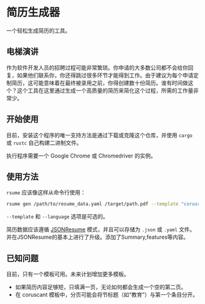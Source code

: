 # 简历生成器
一个轻松生成简历的工具。

## 电梯演讲
作为软件开发人员的招聘过程可能非常繁琐。你申请的大多数公司都不会给你回复，如果他们联系你，你还得跳过很多环节才能得到工作。由于建议为每个申请定制简历，这可能意味着在最终被录用之前，你得创建数十份简历。谁有时间做这个？这个工具在这里通过生成一个高质量的简历来简化这个过程，所需的工作量非常少。

## 开始使用
目前，安装这个程序的唯一支持方法是通过下载或克隆这个仓库，并使用 `cargo` 或 `rustc` 自己构建二进制文件。

执行程序需要一个 Google Chrome 或 Chromedriver 的实例。

## 使用方法
`rsume` 应该像这样从命令行使用：
```bash
rsume gen /path/to/resume_data.yaml /target/path.pdf --template "coruscant" --language "english"
```
`--template` 和 `--language` 选项是可选的。

简历数据应该遵循 [JSONResume](https://jsonresume.org/) 模式，并且可以存储为 `.json` 或 `.yaml` 文件。并在JSONResume的基本上进行了升级。添加了Summary,features等内容。

## 已知问题
目前，只有一个模板可用。未来计划增加更多模板。
- 如果简历内容足够短，只填满一页，无论如何都会生成一个空的第二页。
- 在 coruscant 模板中，分页可能会将节标题（如“教育”）与第一个条目分开。

